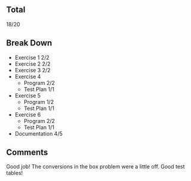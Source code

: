 ## Total ##
18/20

## Break Down ##
* Exercise 1 2/2
* Exercise 2 2/2
* Exercise 3 2/2
* Exercise 4
  * Program 2/2
  * Test Plan 1/1
* Exercise 5
  * Program 1/2
  * Test Plan 1/1
* Exercise 6
  * Program 2/2
  * Test Plan 1/1
* Documentation 4/5

## Comments ##
Good job! The conversions in the box problem were a little off. Good test tables!